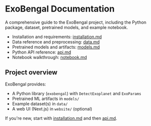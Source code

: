 # ExoBengal Documentation

A comprehensive guide to the ExoBengal project, including the Python package, dataset, pretrained models, and example notebook.

- Installation and requirements: [installation.md](./installation.md)
- Data reference and preprocessing: [data.md](./data.md)
- Pretrained models and artifacts: [models.md](./models.md)
- Python API reference: [api.md](./api.md)
- Notebook walkthrough: [notebook.md](./notebook.md)

## Project overview

ExoBengal provides:
- A Python library (`exobengal`) with `DetectExoplanet` and `ExoParams`
- Pretrained ML artifacts in `models/`
- Example dataset(s) in `data/`
- A web UI (Next.js) in `website/` (optional)

If you're new, start with [installation.md](./installation.md) and then [api.md](./api.md).
